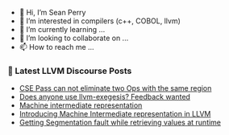 - 👋 Hi, I’m Sean Perry
- 👀 I’m interested in compilers (c++, COBOL, llvm)
- 🌱 I’m currently learning ...
- 💞️ I’m looking to collaborate on ...
- 📫 How to reach me ...

<!---
s66perry/s66perry is a ✨ special ✨ repository because its `README.md` (this file) appears on your GitHub profile.
You can click the Preview link to take a look at your changes.
--->
### 📕 Latest LLVM Discourse Posts

<!-- DISCOURSE-LLVM:START -->
- [CSE Pass can not eliminate two Ops with the same region](https://discourse.llvm.org/t/cse-pass-can-not-eliminate-two-ops-with-the-same-region/67669#post_12)
- [Does anyone use llvm-exegesis? Feedback wanted](https://discourse.llvm.org/t/does-anyone-use-llvm-exegesis-feedback-wanted/67729#post_6)
- [Machine intermediate representation](https://discourse.llvm.org/t/machine-intermediate-representation/67738#post_1)
- [Introducing Machine Intermediate representation in LLVM](https://discourse.llvm.org/t/introducing-machine-intermediate-representation-in-llvm/67737#post_1)
- [Getting Segmentation fault while retrieving values at runtime](https://discourse.llvm.org/t/getting-segmentation-fault-while-retrieving-values-at-runtime/67516?page=2#post_29)
<!-- DISCOURSE-LLVM:END -->
